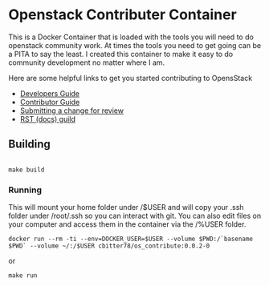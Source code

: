 # Openstack Contributer Container

This is a Docker Container that is loaded with the tools you will need to do openstack community work.   At times the tools you need to get going can be a PITA to say the least.   I created this container to make it easy to do community development no matter where I am. 

Here are some helpful links to get you started contributing to OpensStack

- [Developers Guide](http://docs.openstack.org/infra/manual/developers.html#starting-a-change)
- [Contributor Guide](http://docs.openstack.org/contributor-guide/quickstart/first-timers.html)
- [Submitting a change for review](http://docs.openstack.org/infra/manual/developers.html#submitting-a-change-for-review)
- [RST (docs) guild](http://docs.openstack.org/contributor-guide/rst-conv/references.html)

## Building

```shell

make build
```

### Running

This will mount your home folder under /$USER and will copy your .ssh folder under /root/.ssh
so you can interact with git.  You can also edit files on your computer and access them in the 
container via the /%USER folder.

```shell
docker run --rm -ti --env=DOCKER_USER=$USER --volume $PWD:/`basename $PWD` --volume ~/:/$USER cbitter78/os_contribute:0.0.2-0
```

or

```shell
make run

```


